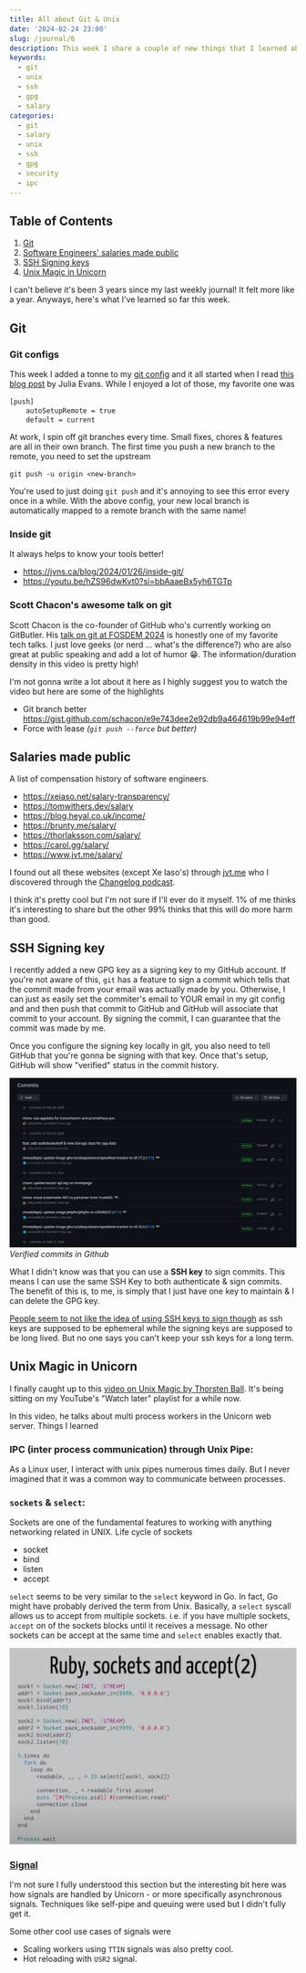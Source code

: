 ```yaml
---
title: All about Git & Unix
date: '2024-02-24 23:00'
slug: /journal/6
description: This week I share a couple of new things that I learned about Git
keywords:
  - git
  - unix
  - ssh
  - gpg
  - salary
categories:
  - git
  - salary
  - unix
  - ssh
  - gpg
  - security
  - ipc
---
```


<div class="table-of-contents">

## Table of Contents

1. [Git](#git)
2. [Software Engineers' salaries made public](#salaries-made-public)
3. [SSH Signing keys](#ssh-signing-key)
4. [Unix Magic in Unicorn](#unix-magic-in-unicorn)

</div>

I can't believe it's been 3 years since my last weekly journal! It felt more like a year. Anyways, here's what I've learned so far this week.

## Git

### Git configs

This week I added a tonne to my [git config](https://github.com/adityathebe/dotfiles/blob/0b0df993ce09fad38ca3ea45cc86a04209e059c3/.config/git/config) and it all started when I read [this blog post](https://jvns.ca/blog/2024/02/16/popular-git-config-options/) by Julia Evans. While I enjoyed a lot of those, my favorite one was

```
[push]
	autoSetupRemote = true
	default = current
```

At work, I spin off git branches every time. Small fixes, chores & features are all in their own branch. The first time you push a new branch to the remote, you need to set the upstream

```
git push -u origin <new-branch>
```

You're used to just doing `git push` and it's annoying to see this error every once in a while. With the above config, your new local branch is automatically mapped to a remote branch with the same name!

### Inside git

It always helps to know your tools better!

- https://jvns.ca/blog/2024/01/26/inside-git/
- https://youtu.be/hZS96dwKvt0?si=bbAaaeBx5yh6TGTp

### Scott Chacon's awesome talk on git

Scott Chacon is the co-founder of GitHub who's currently working on GitButler. His [talk on git at FOSDEM 2024](https://youtu.be/aolI_Rz0ZqY?si=vMju8wAUwQnA3JpN) is honestly one of my favorite tech talks. I just love geeks (or nerd ... what's the difference?) who are also great at public speaking and add a lot of humor 😁. The information/duration density in this video is pretty high!

I'm not gonna write a lot about it here as I highly suggest you to watch the video but here are some of the highlights

- Git branch better https://gist.github.com/schacon/e9e743dee2e92db9a464619b99e94eff
- Force with lease _(`git push --force` but better)_

## Salaries made public

A list of compensation history of software engineers.

- https://xeiaso.net/salary-transparency/
- https://tomwithers.dev/salary
- https://blog.heyal.co.uk/income/
- https://brunty.me/salary/
- https://thorlaksson.com/salary/
- https://carol.gg/salary/
- https://www.jvt.me/salary/

I found out all these websites (except Xe Iaso's) through [jvt.me](https://jvt.me) who I discovered through the [Changelog podcast](https://changelog.com/friends/31).

I think it's pretty cool but I'm not sure if I'll ever do it myself. 1% of me thinks it's interesting to share but the other 99% thinks that this will do more harm than good.

## SSH Signing key

I recently added a new GPG key as a signing key to my GitHub account. If you're not aware of this, `git` has a feature to sign a commit which tells that the commit made from your email was actually made by you. Otherwise, I can just as easily set the commiter's email to YOUR email in my git config and and then push that commit to GitHub and GitHub will associate that commit to your account. By signing the commit, I can guarantee that the commit was made by me.

Once you configure the signing key locally in git, you also need to tell GitHub that you're gonna be signing with that key. Once that's setup, GitHub will show "verified" status in the commit history.

![Verified commits in Github](github-verified-commits.png)
_Verified commits in Github_

What I didn't know was that you can use a **SSH key** to sign commits. This means I can use the same SSH Key to both authenticate & sign commits. The benefit of this is, to me, is simply that I just have one key to maintain & I can delete the GPG key.

[People seem to not like the idea of using SSH keys to sign though](https://news.ycombinator.com/item?id=32835335) as ssh keys are supposed to be ephemeral while the signing keys are supposed to be long lived. But no one says you can't keep your ssh keys for a long term.

## Unix Magic in Unicorn

I finally caught up to this [video on Unix Magic by Thorsten Ball](https://youtu.be/DGhlQomeqKc?si=0IK1YwHhbM4JMr9g). It's being sitting on my YouTube's "Watch later" playlist for a while now.

In this video, he talks about multi process workers in the Unicorn web server. Things I learned

### IPC (inter process communication) through Unix Pipe:

As a Linux user, I interact with unix pipes numerous times daily. But I never imagined that it was a common way to communicate between processes.

### `sockets` & `select`:

Sockets are one of the fundamental features to working with anything networking related in UNIX. Life cycle of sockets

- socket
- bind
- listen
- accept

`select` seems to be very similar to the `select` keyword in Go. In fact, Go might have probably derived the term from Unix. Basically, a `select` syscall allows us to accept from multiple sockets. i.e. if you have multiple sockets, `accept` on of the sockets blocks until it receives a message. No other sockets can be accept at the same time and `select` enables exactly that.

![](./ruby-sockets-select.png)

### [Signal](https://www.gnu.org/software/coreutils/manual/html_node/Signal-specifications.html)

I'm not sure I fully understood this section but the interesting bit here was how signals are handled by Unicorn - or more specifically asynchronous signals. Techniques like self-pipe and queuing were used but I didn't fully get it.

Some other cool use cases of signals were

- Scaling workers using `TTIN` signals was also pretty cool.
- Hot reloading with `USR2` signal.
